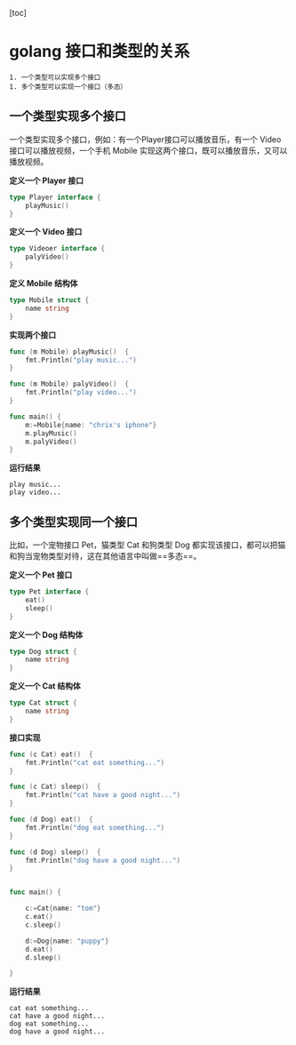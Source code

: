 [toc]

# golang 接口和类型的关系

	1. 一个类型可以实现多个接口
	1. 多个类型可以实现一个接口（多态）

## 一个类型实现多个接口

一个类型实现多个接口，例如：有一个Player接口可以播放音乐，有一个 Video 接口可以播放视频，一个手机 Mobile 实现这两个接口，既可以播放音乐，又可以播放视频。

**定义一个 Player 接口**

```go
type Player interface {
	playMusic()
}
```



**定义一个 Video 接口**

```go
type Videoer interface {
	palyVideo()
}
```



**定义 Mobile 结构体**

```go
type Mobile struct {
	name string
}
```



**实现两个接口**

```go
func (m Mobile) playMusic()  {
	fmt.Println("play music...")
}

func (m Mobile) palyVideo()  {
	fmt.Println("play video...")
}

func main() {
	m:=Mobile{name: "chrix's iphone"}
	m.playMusic()
	m.palyVideo()
}
```

**运行结果**

```
play music...
play video...
```



## 多个类型实现同一个接口

比如，一个宠物接口 Pet，猫类型 Cat 和狗类型 Dog 都实现该接口，都可以把猫和狗当宠物类型对待，这在其他语言中叫做==多态==。

**定义一个 Pet 接口**

```go
type Pet interface {
	eat()
	sleep()
}
```



**定义一个 Dog 结构体**

```go
type Dog struct {
	name string
}
```



**定义一个 Cat 结构体** 

```go
type Cat struct {
	name string
}
```



**接口实现**

```go
func (c Cat) eat()  {
	fmt.Println("cat eat something...")
}

func (c Cat) sleep()  {
	fmt.Println("cat have a good night...")
}

func (d Dog) eat()  {
	fmt.Println("dog eat something...")
}

func (d Dog) sleep()  {
	fmt.Println("dog have a good night...")
}


func main() {

	c:=Cat{name: "tom"}
	c.eat()
	c.sleep()

	d:=Dog{name: "puppy"}
	d.eat()
	d.sleep()

}
```

**运行结果**

```
cat eat something...
cat have a good night...
dog eat something...
dog have a good night...
```

